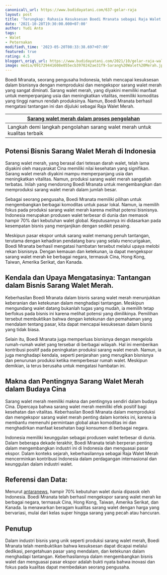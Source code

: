 ```yaml
---
canonical\_url: https://www.budidayatani.com/637-gelar-raja
layout: post
title: 'Terungkap: Rahasia Kesuksesan Boedi Mranata sebagai Raja Walet Merah'
date: '2021-10-28T19:30:00.000+07:00'
author: Yudi Anto
tags:
- Walet
- Peternakan
modified\_time: '2023-05-20T08:33:38.697+07:00'
featured: true
rating: 4.5
blogger\_orig\_url: https://www.budidayatani.com/2021/10/gelar-raja-walet-merah-bagi-boedi.html
image: media/091729441608e055ecb3970242ae31f9-Sarang%20Walet%20Merah.jpg
---
```

Boedi Mranata, seorang pengusaha Indonesia, telah mencapai kesuksesan dalam bisnisnya dengan memproduksi dan mengekspor sarang walet merah yang sangat diminati. Sarang walet merah, yang diyakini memiliki manfaat untuk memperpanjang usia dan meningkatkan vitalitas, memiliki komoditas yang tinggi namun rendah produksinya. Namun, Boedi Mranata berhasil mengatasi tantangan ini dan dijuluki sebagai Raja Walet Merah.



| [Sarang walet merah dalam proses pengolahan](https://blogger.googleusercontent.com/img/b/R29vZ2xl/AVvXsEjH-wY54d6Q_U3u1NHrMoP_gm3FEFaL9E0z9HB96pmcBGTGofna4xOlW8dcQWhOjxm-Mu75w_M1ucK2c5-3hCPZXYZ2uHvQ9IJ37GndO8PsF-WodSFAXSH8XfPAUwTpYIoc2XijkhwIgCUPNpKEs4LxKizJbtqPsNB5bqSAChEpWSUL8r2DiHxDIQx5Ag/s2133/Sarang%20Walet%20Merah.jpg) |
| --- |
| Langkah demi langkah pengolahan sarang walet merah untuk kualitas terbaik |

## Potensi Bisnis Sarang Walet Merah di Indonesia

Sarang walet merah, yang berasal dari tetesan darah walet, telah lama diyakini oleh masyarakat Cina memiliki nilai kesehatan yang signifikan. Sarang walet merah diyakini mampu memperpanjang usia dan meningkatkan vitalitas. Namun, produksi sarang walet merah sangatlah terbatas. Inilah yang mendorong Boedi Mranata untuk mengembangkan dan memproduksi sarang walet merah dalam jumlah besar.

Sebagai seorang pengusaha, Boedi Mranata memiliki pilihan untuk mengembangkan berbagai komoditas untuk pasar lokal. Namun, ia memilih fokus pada produksi sarang walet merah karena melihat potensi bisnisnya. Indonesia merupakan produsen walet terbesar di dunia dan memasok hampir 70% dari kebutuhan walet global. Keputusannya ini didasarkan pada kesempatan bisnis yang menjanjikan dengan sedikit pesaing.

Meskipun pasar ekspor untuk sarang walet memang penuh tantangan, terutama dengan kehadiran pendatang baru yang selalu mencurigakan, Boedi Mranata berhasil mengatasi hambatan tersebut melalui upaya melobi rekan bisnisnya. Dengan kemauan dan ketekunan, ia dapat mengekspor sarang walet merah ke berbagai negara, termasuk Cina, Hong Kong, Taiwan, Amerika Serikat, dan Kanada.

## Kendala dan Upaya Mengatasinya: Tantangan dalam Bisnis Sarang Walet Merah.

Keberhasilan Boedi Mranata dalam bisnis sarang walet merah menunjukkan keberanian dan ketekunan dalam menghadapi tantangan. Meskipun mengundang walet datang bukanlah tugas yang mudah, ia memilih tetap berfokus pada bisnis ini karena melihat potensi yang dimilikinya. Pemilihan tersebut membuktikan bahwa dengan ketekunan dan pemahaman yang mendalam tentang pasar, kita dapat mencapai kesuksesan dalam bisnis yang tidak biasa.

Selain itu, Boedi Mranata juga memperluas bisnisnya dengan mengelola rumah-rumah walet yang tersebar di berbagai wilayah. Hal ini memberikan kontribusi positif pada peningkatan produksi sarang walet merah. Namun, ia juga menghadapi kendala, seperti penjarahan yang merugikan bisnisnya dan penurunan produksi ketika memperbesar rumah walet. Meskipun demikian, ia terus berusaha untuk mengatasi hambatan ini.

## Makna dan Pentingnya Sarang Walet Merah dalam Budaya Cina

Sarang walet merah memiliki makna dan pentingnya sendiri dalam budaya Cina. Dipercaya bahwa sarang walet merah memiliki efek positif bagi kesehatan dan vitalitas. Keberhasilan Boedi Mranata dalam memproduksi dan mengekspor sarang walet merah penting dalam konteks ini, karena ia membantu memenuhi permintaan global akan komoditas ini dan menghadirkan manfaat kesehatan bagi konsumen di berbagai negara.

Indonesia memiliki keunggulan sebagai produsen walet terbesar di dunia. Dalam beberapa dekade terakhir, Boedi Mranata telah berperan penting dalam mengembangkan industri ini di Indonesia dan menguasai pasar ekspor. Dalam konteks sejarah, keberhasilannya sebagai Raja Walet Merah mencerminkan kontribusi Indonesia dalam perdagangan internasional dan keunggulan dalam industri walet.

## Referensi dan Data:

Menurut [antaranews](https://www.antaranews.com/berita/2525157/indonesia-pasok-hampir-70-persen-kebutuhan-sarang-walet-china), hampir 70% kebutuhan walet dunia dipasok oleh Indonesia. Boedi Mranata telah berhasil mengekspor sarang walet merah ke berbagai negara, termasuk Cina, Hong Kong, Taiwan, Amerika Serikat, dan Kanada. Ia menawarkan beragam kualitas sarang walet dengan harga yang bervariasi, mulai dari kelas super hingga sarang yang pecah atau hancuran.

## Penutup

Dalam industri bisnis yang unik seperti produksi sarang walet merah, Boedi Mranata telah membuktikan bahwa kesuksesan dapat dicapai melalui dedikasi, pengetahuan pasar yang mendalam, dan ketekunan dalam menghadapi tantangan. Keberhasilannya dalam mengembangkan bisnis walet dan menguasai pasar ekspor adalah bukti nyata bahwa inovasi dan fokus pada kualitas dapat membedakan seorang pengusaha.

